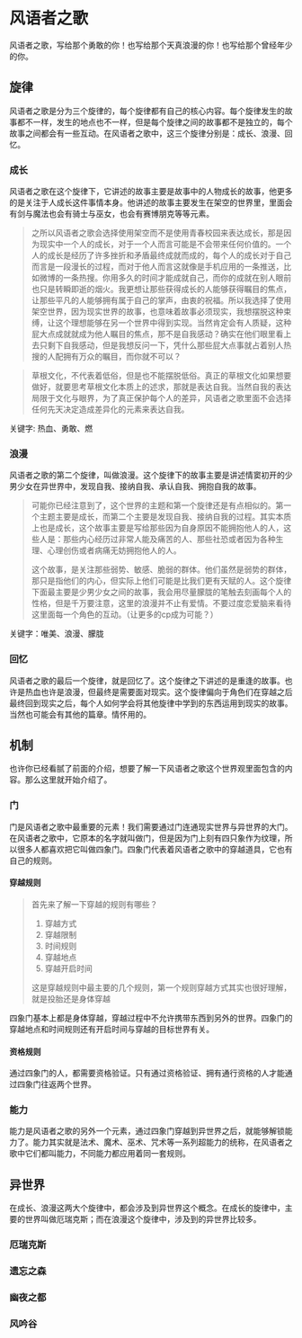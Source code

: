 # 风语者之歌

风语者之歌，写给那个勇敢的你！也写给那个天真浪漫的你！也写给那个曾经年少的你。

## 旋律

风语者之歌是分为三个旋律的，每个旋律都有自己的核心内容。每个旋律发生的故事都不一样，发生的地点也不一样，但是每个旋律之间的故事都不是独立的，每个故事之间都会有一些互动。在风语者之歌中，这三个旋律分别是：成长、浪漫、回忆。

### 成长

风语者之歌在这个旋律下，它讲述的故事主要是故事中的人物成长的故事，他更多的是关注于人成长这件事情本身。他讲述的故事主要发生在架空的世界里，里面会有剑与魔法也会有骑士与巫女，也会有赛博朋克等等元素。

>  之所以风语者之歌会选择使用架空而不是使用青春校园来表达成长，那是因为现实中一个人的成长，对于一个人而言可能是不会带来任何价值的。一个人的成长是经历了许多挫折和矛盾最终成就而成的，每个人的成长对于自己而言是一段漫长的过程，而对于他人而言这就像是手机应用的一条推送，比如微博的一条热搜。你用多久的时间才能成就自己，而你的成就在别人眼前也只是转瞬即逝的烟火。我更想让那些获得成长的人能够获得瞩目的焦点，让那些平凡的人能够拥有属于自己的掌声，由衷的祝福。所以我选择了使用架空世界，因为现实世界的故事，也意味着故事必须现实，我想摆脱这种束缚，让这个理想能够在另一个世界中得到实现。当然肯定会有人质疑，这种屁大点成就就成为他人瞩目的焦点，那不是自我感动？确实在他们眼里看上去只剩下自我感动，但是我想反问一下，凭什么那些屁大点事就占着别人热搜的人配拥有万众的瞩目，而你就不可以？



> 草根文化，不代表着低俗，但是也不能摆脱低俗。真正的草根文化如果想要做好，就要思考草根文化本质上的述求，那就是表达自我。当然自我的表达局限于文化与眼界，为了真正保护每个人的差异，风语者之歌里面不会选择任何先天决定造成差异化的元素来表达自我。

关键字: 热血、勇敢、燃

### 浪漫

风语者之歌的第二个旋律，叫做浪漫。这个旋律下的故事主要是讲述情窦初开的少男少女在异世界中，发现自我、接纳自我、承认自我、拥抱自我的故事。

> 可能你已经注意到了，这个世界的主题和第一个旋律还是有点相似的。第一个主题主要是成长，而第二个主要是发现自我、接纳自我的过程。其实本质上也是成长，这个故事主要是写给那些因为自身原因不能拥抱他人的人，这些人是：那些内心经历过非常人能及痛苦的人、那些社恐或者因为各种生理、心理创伤或者病痛无妨拥抱他人的人。
>
> 这个故事，是关注那些弱势、敏感、脆弱的群体。他们虽然是弱势的群体，那只是指他们的内心，但实际上他们可能是比我们更有天赋的人。这个旋律下面最主要是少男少女之间的故事，我会用尽量朦胧的笔触去刻画每个人的性格，但是千万要注意，这里的浪漫并不止有爱情。不要过度恋爱脑来看待这里面每一个角色的互动。（让更多的cp成为可能？）

关键字：唯美、浪漫、朦胧

### 回忆

风语者之歌的最后一个旋律，就是回忆了。这个旋律之下讲述的是重逢的故事。也许是热血也许是浪漫，但最终是需要面对现实。这个旋律偏向于角色们在穿越之后最终回到现实之后，每个人如何学会将其他旋律中学到的东西运用到现实的故事。当然也可能会有其他的篇章。情怀用的。

## 机制

也许你已经看腻了前面的介绍，想要了解一下风语者之歌这个世界观里面包含的内容。那么这里就开始介绍了。

### 门

门是风语者之歌中最重要的元素！我们需要通过门连通现实世界与异世界的大门。在风语者之歌中，它原本的名字就叫做门，但是因为门上刻有四只象作为纹理，所以很多人都喜欢把它叫做四象门。四象门代表着风语者之歌中的穿越道具，它也有自己的规则。

#### 穿越规则

>  首先来了解一下穿越的规则有哪些？
>
> 1. 穿越方式
> 2. 穿越限制
> 3. 时间规则
> 4. 穿越地点
> 5. 穿越开启时间
>
> 这是穿越规则中最主要的几个规则，第一个规则穿越方式其实也很好理解，就是投胎还是身体穿越

四象门基本上都是身体穿越，穿越过程中不允许携带东西到另外的世界。四象门的穿越地点和时间规则还有开启时间与穿越的目标世界有关。

#### 资格规则

通过四象门的人，都需要资格验证。只有通过资格验证、拥有通行资格的人才能通过四象门往返两个世界。

### 能力

能力是风语者之歌的另外一个元素，通过四象门穿越到异世界之后，就能够解锁能力了。能力其实就是法术、魔术、巫术、咒术等一系列超能力的统称，在风语者之歌中它们都叫能力，不同能力都应用着同一套规则。

## 异世界

在成长、浪漫这两大个旋律中，都会涉及到异世界这个概念。在成长的旋律中，主要的世界叫做厄瑞克斯；而在浪漫这个旋律中，涉及到的异世界比较多。

### 厄瑞克斯

### 遗忘之森

### 幽夜之都

### 风吟谷

